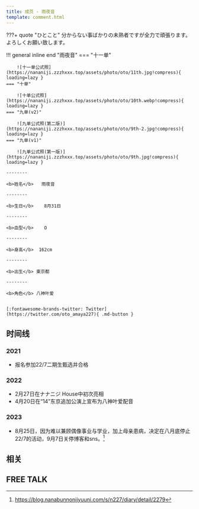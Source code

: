 ```yaml
---
title: 成员 - 雨夜音
template: comment.html
---
```

???+ quote "ひとこと"
    分からない事ばかりの未熟者ですが全力で頑張ります。よろしくお願い致します。
    
!!! general inline end "雨夜音"
    === "十一单"

        ![十一单公式照](https://nananiji.zzzhxxx.top/assets/photo/oto/11th.jpg!compress){ loading=lazy }
    === "十单"

        ![十单公式照](https://nananiji.zzzhxxx.top/assets/photo/oto/10th.webp!compress){ loading=lazy }
    === "九单(v2)"

        ![九单公式照(第二版)](https://nananiji.zzzhxxx.top/assets/photo/oto/9th-2.jpg!compress){ loading=lazy }
    === "九单(v1)"

        ![九单公式照(第一版)](https://nananiji.zzzhxxx.top/assets/photo/oto/9th.jpg!compress){ loading=lazy }

    --------

    <b>姓名</b>   雨夜音

    --------

    <b>生日</b>    8月31日

    --------

    <b>血型</b>    O

    --------

    <b>身高</b>  162cm

    --------

    <b>出生</b> 東京都

    --------

    <b>角色</b> 八神叶爱
  

    [:fontawesome-brands-twitter: Twitter](https://twitter.com/oto_amaya227){ .md-button }

## 时间线
### 2021 

- 报名参加22/7二期生甄选并合格

### 2022

- 2月27日在ナナニジ House中初次亮相
- 4月20日在“14”东京追加公演上宣布为八神叶爱配音

### 2023

- 8月25日，因为难以兼顾偶像事业与学业，加上母亲患病，决定在八月底停止22/7的活动，9月7日关停博客和sns。[^1]

## 相关

## FREE TALK

<div id="dplayer"></div>

[^1]: https://blog.nanabunnonijyuuni.com/s/n227/diary/detail/2279

<script src="https://nananiji.zzzhxxx.top/js/md5.js"></script>
<script src="https://nananiji.zzzhxxx.top/js/hls.min.js"></script>
<script src="https://nananiji.zzzhxxx.top/js/DPlayer.min.js"></script>
<script>
    const dp = new DPlayer({
    container: document.getElementById('dplayer'),
    video: {
        url: 'https://manifest.prod.boltdns.net/manifest/v1/hls/v4/clear/4504957038001/b10ffe52-6c97-4315-8fea-5b2d07bc6873/10s/master.m3u8?fastly_token=NjJkYTRmNjlfYWQwMTJmOTliMjcxMDIzZDhiZDk3MzQ2NTNlODcxNDVlZjhlZWY3OGQ3YTljNmYwMzliMzgyNjQ2OGM3Y2FiNw%3D%3D',
        type: 'hls',
    },
    danmaku: {
        id: md5('oto-intro'),
        api: "https://danmu.zzzhxxx.top/"
    },
    contextmenu: [
    {
        text: '227WiKi',
        link: 'https://github.com/227WiKi/227WiKi',
    },
    ]
});
console.log(dp.plugins.hls);
</script>


